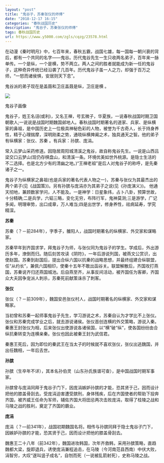 ```yaml
---
layout: "post"
title: "鬼谷子，苏秦张仪的师傅"
date: "2018-12-17 16:15"
categories: "春秋战国历史"
description: "鬼谷子，苏秦张仪的师傅"
tags: 春秋战国历史
url: https://www.y5000.com/zgls/cqzg/23578.html
---
```






在动漫《秦时明月》中，七百年来，春秋五霸，战国七雄，每一国每一朝兴衰的背后，都有一个共同的名字——鬼谷。历代鬼谷先生一生只收两名弟子，百年来一脉单传。一个是纵，一个是横，势不两立。两人之间的胜者就能成为新一任的鬼谷子，这种奇异传统已经沿袭了几百年。历代鬼谷子虽一人之力，却强于百万之师，“一怒而诸侯惧，安居则天下息”。

鬼谷派的弟子现在是盖聂和卫庄盖聂是纵，卫庄是横 。

![](https://img.y5000.com/uploads/allimg/170710/114114C58-0.jpg)

鬼谷子画像

鬼谷子，姓王名诩(或利)，又名王禅，号玄微子，华夏族，一说春秋战国时期卫国朝歌人;一说说是战国时期魏国邺地人。春秋战国时期著名的道家、兵家、是纵横家的鼻祖，是中国历史上一位极具神秘色彩的人物，被誉为千古奇人，长于持身养性，精于心理揣摩，深明刚柔之势，通晓纵横捭阖之术，独具通天之智。他的弟子有纵横家：张仪、苏秦
。有兵家：孙膑、庞涓。

常入云梦山采药修道。因隐居周阳城清溪之鬼谷，故自称鬼谷先生。一说是山西吕梁交口云梦山(现仍存棋盘山，和清溪一条。环境优美如世外桃源。是隐士生活的不二选择。也是北方少有的清幽之地。)“王禅老祖”是后人对鬼谷子的称呼，是先秦诸子之一。

鬼谷子为纵横家之鼻祖(也是兵家的著名代表人物之一)，苏秦与张仪为其最杰出的两个弟子(见《战国策》)。另有孙膑与庞涓亦为其弟子之说(见《孙庞演义》)。
他通天彻地，兼顾数家学问，人不能及。一是神学：日星象纬，占卜八卦，预算世故，十分精确;二是兵学，六韬三略，变化无穷，布阵行军，鬼神莫测;三是游学，广记多闻，明理审势，出口成章，万人难当;四是出世学，修身养性，祛病延寿，学究精深。

**苏秦**

苏秦（？－前284年），字季子，雒阳人，战国时期著名的纵横家、外交家和谋略家。

苏秦早年到齐国求学，拜鬼谷子为师，与张仪同为鬼谷子的学生。学成后，外出游历多年，潦倒而归。随后刻苦攻读《阴符》，一年后游说列国，被燕文公赏识，出使赵国。苏秦到赵国后，提出合纵六国以抗秦的战略思想，并最终组建合纵联盟，任“从约长”，兼佩六国相印，使秦十五年不敢出函谷关。联盟解散后，齐国攻打燕国，苏秦说齐归还燕国城池。后自燕至齐，从事反间活动，被齐国任为客卿，齐国众大夫因争宠派人刺杀，苏秦死前献策诛杀了刺客。

**张仪**

张仪（？－前309年），魏国安邑张仪村人，战国时期著名的纵横家、外交家和谋略家。

当初曾和苏秦一起师事鬼谷子先生，学习游说之术，苏秦自认为才学比不上张仪。张仪和苏秦完成学业之后，就去游说诸侯。张仪首创连横的外交策略，游说入秦。秦惠王封张仪为相，后来张仪出使游说各诸侯国，以“横”破“纵”，使各国纷纷由合纵抗秦转变为连横亲秦。张仪也因此被秦王封为武信君。

秦惠王死后，因为即位的秦武王在当太子的时候就不喜欢张仪，张仪出逃魏国，并出任魏相，一年后去世。

**孙膑**

孙膑（生卒年不详），其本名孙伯灵（山东孙氏族谱可查），是中国战国时期军事家。

孙膑曾与庞涓同拜于鬼谷子门下，因庞涓嫉妒孙膑的才能，恐其贤于己，因而设计把他的膝盖骨刮去。受庞涓迫害遭受膑刑，身体残疾，后在齐国使者的帮助下投奔齐国，被齐威王任命为军师，辅佐齐国大将田忌两次击败庞涓，取得了桂陵之战和马陵之战的胜利，奠定了齐国的霸业。

**庞涓**

庞涓（？—前341年），战国初期魏国名将。相传与孙膑同拜于隐士鬼谷子门下，因嫉妒孙膑的才能，恐其贤于己，因而设计把他的膝盖骨刮去。

魏惠王二十八年（前342年），魏国进攻韩国，次年齐救韩，采用孙膑策略，直趋魏都大梁，旋即退兵，诱使庞涓兼程追击，在马陵（今河南范县西南）中伏大败，涓智穷，大叹“遂叫竖子成名”，自刎而死（一说被乱箭射死），史称马陵之战。
